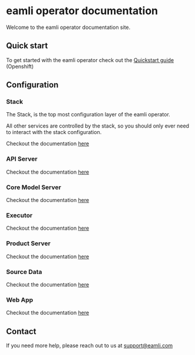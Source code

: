 # eamli operator documentation

Welcome to the eamli operator documentation site.

## Quick start
To get started with the eamli operator check out the [Quickstart guide](/QuickStart.md) (Openshift)

## Configuration

### Stack

The Stack, is the top most configuration layer of the eamli operator.

All other services are controlled by the stack, so you should only ever need to interact with the stack configuration.

Checkout the documentation [here](/Config.md)

### API Server

Checkout the documentation [here](/Config.md#api-server-config)

### Core Model Server

Checkout the documentation [here](/Config.md#coremodelserver-config)

### Executor

Checkout the documentation [here](/Config.md#executor-config)

### Product Server

Checkout the documentation [here](/Config.md#product-server-config)

### Source Data

Checkout the documentation [here](/Config.md#source-data-server-config)

### Web App

Checkout the documentation [here](/Config.md#webapp-ui-config)

## Contact

If you need more help, please reach out to us at support@eamli.com
